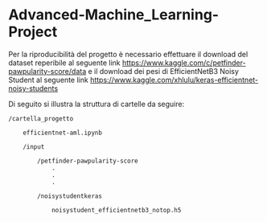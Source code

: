 # Advanced-Machine_Learning-Project

Per la riproducibilità del progetto è necessario effettuare il download del dataset reperibile al seguente link https://www.kaggle.com/c/petfinder-pawpularity-score/data e il download dei pesi di EfficientNetB3 Noisy Student al seguente link https://www.kaggle.com/xhlulu/keras-efficientnet-noisy-students

Di seguito si illustra la struttura di cartelle da seguire:

    /cartella_progetto

        efficientnet-aml.ipynb

        /input

            /petfinder-pawpularity-score
                .
                .
                .

            /noisystudentkeras
                
                noisystudent_efficientnetb3_notop.h5